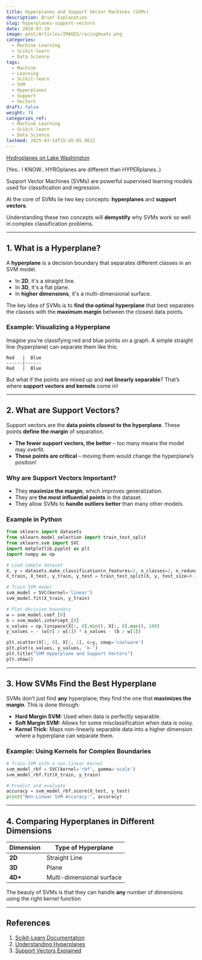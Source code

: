 ```yaml
---
title: Hyperplanes and Support Vector Machines (SVMs)
description: Brief Explanation
slug: hyperplanes-support-vectors
date: 2018-07-19
image: post/Articles/IMAGES/racingboats.png
categories:
  - Machine Learning
  - Scikit-learn
  - Data Science
tags:
  - Machine
  - Learning
  - Scikit-learn
  - SVM
  - Hyperplanes
  - Support
  - Vectors
draft: false
weight: 78
categories_ref:
  - Machine Learning
  - Scikit-learn
  - Data Science
lastmod: 2025-03-14T15:45:05.901Z
---
```

[Hydroplanes on Lake Washington](https://www.seattletimes.com/sports/other-sports/seafair-primer-what-you-need-to-know-about-hydroplanes-on-lake-washington/)

(Yes.. I KNOW.. HYROplanes are different than HYPERplanes..)

<!-- # Hyperplanes and Support Vectors: A Deep Dive into SVMs

## Introduction -->

Support Vector Machines (SVMs) are powerful supervised learning models used for classification and regression.

At the core of SVMs lie two key concepts: **hyperplanes** and **support vectors**.

Understanding these two concepts will **demystify** why SVMs work so well in complex classification problems.

<!-- Let’s break them down in an intuitive way with examples! -->

***

## 1. What is a Hyperplane?

A **hyperplane** is a decision boundary that separates different classes in an SVM model.

* In **2D**, it's a straight line.
* In **3D**, it's a flat plane.
* In **higher dimensions**, it's a multi-dimensional surface.

The key idea of SVMs is to **find the optimal hyperplane** that best separates the classes with the **maximum margin** between the closest data points.

### Example: Visualizing a Hyperplane

Imagine you’re classifying red and blue points on a graph. A simple straight line (hyperplane) can separate them like this:

```
Red   |  Blue
------|------
Red   |  Blue
```

But what if the points are mixed up and **not linearly separable**? That’s where **support vectors and kernels** come in!

***

## 2. What are Support Vectors?

Support vectors are the **data points closest to the hyperplane**. These points **define the margin** of separation.

* **The fewer support vectors, the better** – too many means the model may overfit.
* **These points are critical** – moving them would change the hyperplane’s position!

### Why are Support Vectors Important?

* They **maximize the margin**, which improves generalization.
* They are **the most influential points** in the dataset.
* They allow SVMs to **handle outliers better** than many other models.

### Example in Python

```python
from sklearn import datasets
from sklearn.model_selection import train_test_split
from sklearn.svm import SVC
import matplotlib.pyplot as plt
import numpy as np

# Load sample dataset
X, y = datasets.make_classification(n_features=2, n_classes=2, n_redundant=0, random_state=42)
X_train, X_test, y_train, y_test = train_test_split(X, y, test_size=0.2, random_state=42)

# Train SVM model
svm_model = SVC(kernel='linear')
svm_model.fit(X_train, y_train)

# Plot decision boundary
w = svm_model.coef_[0]
b = svm_model.intercept_[0]
x_values = np.linspace(X[:, 0].min(), X[:, 0].max(), 100)
y_values = - (w[0] / w[1]) * x_values - (b / w[1])

plt.scatter(X[:, 0], X[:, 1], c=y, cmap='coolwarm')
plt.plot(x_values, y_values, 'k-')
plt.title("SVM Hyperplane and Support Vectors")
plt.show()
```

***

## 3. How SVMs Find the Best Hyperplane

SVMs don’t just find **any** hyperplane; they find the one that **maximizes the margin**. This is done through:

* **Hard Margin SVM:** Used when data is perfectly separable.
* **Soft Margin SVM:** Allows for some misclassification when data is noisy.
* **Kernel Trick:** Maps non-linearly separable data into a higher dimension where a hyperplane can separate them.

### Example: Using Kernels for Complex Boundaries

```python
# Train SVM with a non-linear kernel
svm_model_rbf = SVC(kernel='rbf', gamma='scale')
svm_model_rbf.fit(X_train, y_train)

# Predict and evaluate
accuracy = svm_model_rbf.score(X_test, y_test)
print("Non-Linear SVM Accuracy:", accuracy)
```

***

## 4. Comparing Hyperplanes in Different Dimensions

| Dimension | Type of Hyperplane        |
| --------- | ------------------------- |
| **2D**    | Straight Line             |
| **3D**    | Plane                     |
| **4D+**   | Multi-dimensional surface |

The beauty of SVMs is that they can handle **any** number of dimensions using the right kernel function

***

<!-- 
## Conclusion

Hyperplanes and support vectors are the **foundation** of SVMs. Understanding them helps in tuning SVM models for optimal performance. If your data is complex, try **different kernels** to find the best decision boundary!

Happy modeling! 🚀

--- -->

## References

1. [Scikit-Learn Documentation](https://scikit-learn.org/stable/)
2. [Understanding Hyperplanes](https://towardsdatascience.com/hyperplanes-in-machine-learning-8570bac4a6ec)
3. [Support Vectors Explained](https://machinelearningmastery.com/support-vector-machines-for-machine-learning/)

<!-- 
---------

---
title: "Hyperplanes in Machine Learning: A Simple Yet Powerful Concept"
description: "Hyperplanes in Machine Learning: A Simple Yet Powerful Concept"
slug: "hyperplanes-machine-learning"
date: 2017-09-08
image: "post/Articles/IMAGES/27.jpg"
categories: ["Machine Learning", "Mathematics", "Data Science"]
tags: ["Machine Learning", "Hyperplanes", "SVM", "Mathematics"]
draft: false
weight: 456
---

# Hyperplanes in Machine Learning: A Simple Yet Powerful Concept

## Introduction -->

<!-- 
In machine learning, the concept of **hyperplanes** often comes up in discussions of classification models, particularly in **Support Vector Machines (SVMs)** and **linear classifiers**. But what exactly is a hyperplane, and why is it so important?

---

## 1. What is a Hyperplane?

A **hyperplane** is a geometric concept that extends the idea of a **line** or a **plane** into higher dimensions.

- In **2D**, a hyperplane is just a **line** that divides the plane into two regions.
- In **3D**, a hyperplane is a **flat plane** that divides space into two halves.
- In **N dimensions**, a hyperplane is an **(N-1)-dimensional surface** that splits the space into two parts.

### Example: Hyperplane in 2D

Imagine you have a scatter plot of two classes of points: **red** and **blue**. A **straight line** can act as a hyperplane, separating the two classes.

~~~
Red   |  Blue
------|------
Red   |  Blue
~~~

In machine learning, we want to **find the best hyperplane** that maximizes the separation between different classes.

---

## 2. Hyperplanes in Machine Learning

Hyperplanes are used in various classification models, but they play a crucial role in **Support Vector Machines (SVMs)**. In an SVM, the goal is to find the **optimal hyperplane** that maximizes the margin between different classes.

### How Does an SVM Use a Hyperplane?
- It finds a hyperplane that best separates two classes.
- It maximizes the distance (margin) between the closest points (support vectors) of each class.
- If the data isn’t **linearly separable**, it uses the **kernel trick** to transform the data into a higher-dimensional space where a hyperplane can separate them.

### Example: Finding a Hyperplane with SVM in Python

~~~python
from sklearn import datasets
from sklearn.model_selection import train_test_split
from sklearn.svm import SVC
import numpy as np
import matplotlib.pyplot as plt

# Load a dataset
X, y = datasets.make_classification(n_features=2, n_classes=2, n_redundant=0, random_state=42)
X_train, X_test, y_train, y_test = train_test_split(X, y, test_size=0.2, random_state=42)

# Train an SVM model
svm_model = SVC(kernel='linear')
svm_model.fit(X_train, y_train)

# Extract hyperplane information
w = svm_model.coef_[0]
b = svm_model.intercept_[0]
x_values = np.linspace(X[:, 0].min(), X[:, 0].max(), 100)
y_values = - (w[0] / w[1]) * x_values - (b / w[1])

# Plot the hyperplane
plt.scatter(X[:, 0], X[:, 1], c=y, cmap='coolwarm')
plt.plot(x_values, y_values, 'k-')
plt.title("SVM Hyperplane")
plt.show()
~~~

---

## 3. Why Are Hyperplanes Important?

Hyperplanes are fundamental to **linear classification** because they provide a **decision boundary** that models can use to separate classes. Their importance includes:

- **Clear class separation**: A well-placed hyperplane leads to better classification.
- **Flexibility with kernels**: Even when data isn’t linearly separable, kernel functions help create separable hyperplanes in higher dimensions.
- **Used in dimensionality reduction**: Hyperplanes are also used in **Principal Component Analysis (PCA)** to reduce feature dimensions while retaining essential information.

---

## 4. Hyperplanes in Different Dimensions

| Dimension | Type of Hyperplane |
|-----------|--------------------|
| **2D** | A line |
| **3D** | A plane |
| **4D+** | A multi-dimensional surface |

In general, an **N-dimensional dataset** will have a **(N-1) dimensional hyperplane** as a decision boundary.

--- -->

<!-- 
## Conclusion

Hyperplanes are an essential concept in machine learning, especially in classification models like **SVMs**. They help define decision boundaries that separate different classes, making them a core element of modern ML algorithms.

Next time you train an SVM, think about how the hyperplane is working behind the scenes to separate your data!

Happy learning! 🚀 -->

<!-- ---

## References

1. [Scikit-Learn Documentation](https://scikit-learn.org/stable/)
2. [Quora: What is a Hyperplane in ML?](https://www.quora.com/What-is-a-hyperplane-in-machine-learning)
3. [Understanding Hyperplanes](https://towardsdatascience.com/hyperplanes-in-machine-learning-8570bac4a6ec)
 -->
